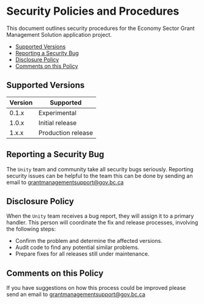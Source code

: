 # Security Policies and Procedures

This document outlines security procedures for the Economy Sector Grant Management Solution application project.

- [Supported Versions](#supported-versions)
- [Reporting a Security Bug](#reporting-a-bug)
- [Disclosure Policy](#disclosure-policy)
- [Comments on this Policy](#comments-on-this-policy)

## Supported Versions

| Version | Supported          |
| ------- | ------------------ |
| 0.1.x   | Experimental  |
| 1.0.x   | Initial release |
| 1.x.x   | Production release |

## Reporting a Security Bug

The `Unity` team and community take all security bugs seriously. Reporting security issues can be helpful to the team this can be done by sending an email to <grantmanagementsupport@gov.bc.ca>

## Disclosure Policy

When the `Unity` team receives a bug report, they will assign it to a primary handler. This person will coordinate the fix and release processes, involving the following steps:

- Confirm the problem and determine the affected versions.
- Audit code to find any potential similar problems.
- Prepare fixes for all releases still under maintenance.

## Comments on this Policy

If you have suggestions on how this process could be improved please send an email to <grantmanagementsupport@gov.bc.ca>